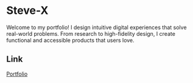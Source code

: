 # Steve-X
Welcome to my portfolio! I design intuitive digital experiences that solve real-world problems. From research to high-fidelity design, I create functional and accessible products that users love.

## Link
[Portfolio](https://odeea.github.io/Steve-X/)